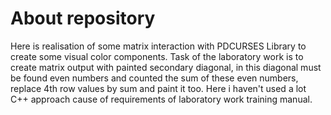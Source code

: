 # About repository #
Here is realisation of some matrix interaction with PDCURSES Library to create some visual color components.
Task of the laboratory work is to create matrix output with painted secondary diagonal, in this diagonal must be found even numbers and counted the sum of these 
even numbers, replace 4th row values by sum and paint it too.
Here i haven't used a lot C++ approach cause of requirements of laboratory work training manual.

